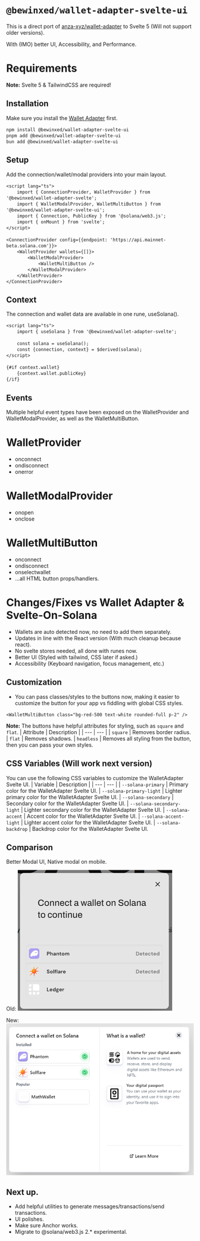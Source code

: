 # `@bewinxed/wallet-adapter-svelte-ui`

This is a direct port of [anza-xyz/wallet-adapter](https://github.com/anza-xyz/wallet-adapter) to Svelte 5 (Will not support older versions).

With (IMO) better UI, Accessibility, and Performance.

# Requirements
**Note:** Svelte 5 & TailwindCSS are required!

## Installation
Make sure you install the [Wallet Adapter](https://www.npmjs.com/package/@bewinxed/wallet-adapter-svelte) first.
```
npm install @bewinxed/wallet-adapter-svelte-ui
pnpm add @bewinxed/wallet-adapter-svelte-ui
bun add @bewinxed/wallet-adapter-svelte-ui
```

## Setup
Add the connection/wallet/modal providers into your main layout.
```svelte
<script lang="ts">
	import { ConnectionProvider, WalletProvider } from '@bewinxed/wallet-adapter-svelte';
    import { WalletModalProvider, WalletMultiButton } from '@bewinxed/wallet-adapter-svelte-ui';
	import { Connection, PublicKey } from '@solana/web3.js';
	import { onMount } from 'svelte';
</script>

<ConnectionProvider config={{endpoint: 'https://api.mainnet-beta.solana.com'}}>
	<WalletProvider wallets={[]}>
		<WalletModalProvider>
			<WalletMultiButton />
		</WalletModalProvider>
	</WalletProvider>
</ConnectionProvider>
```

## Context
The connection and wallet data are available in one rune, useSolana().
```svelte
<script lang="ts">
	import { useSolana } from '@bewinxed/wallet-adapter-svelte';

    const solana = useSolana();
    const {connection, context} = $derived(solana);
</script>

{#if context.wallet}
	{context.wallet.publicKey}
{/if}
```

## Events
Multiple helpful event types have been exposed on the WalletProvider and WalletModalProvider, as well as the WalletMultiButton.
# WalletProvider
- onconnect
- ondisconnect
- onerror
# WalletModalProvider
- onopen
- onclose
# WalletMultiButton
- onconnect
- ondisconnect
- onselectwallet
- ...all HTML button props/handlers.

# Changes/Fixes vs Wallet Adapter & Svelte-On-Solana
- Wallets are auto detected now, no need to add them separately.
- Updates in line with the React version (With much cleanup because react).
- No svelte stores needed, all done with runes now.
- Better UI (Styled with tailwind, CSS later if asked.)
- Accessibility (Keyboard navigation, focus management, etc.)

## Customization
- You can pass classes/styles to the buttons now, making it easier to customize the button for your app vs fiddling with global CSS styles.
```svelte
<WalletMultiButton class="bg-red-500 text-white rounded-full p-2" />
```
**Note:** The buttons have helpful attributes for styling, such as `square` and `flat`.
| Attribute | Description |
| --- | --- |
| `square` | Removes border radius.
| `flat` | Removes shadows.
| `headless` | Removes all styling from the button, then you can pass your own styles.

## CSS Variables (Will work next version)
You can use the following CSS variables to customize the WalletAdapter Svelte UI.
| Variable | Description |
| --- | --- |
| `--solana-primary` | Primary color for the WalletAdapter Svelte UI.
| `--solana-primary-light` | Lighter primary color for the WalletAdapter Svelte UI.
| `--solana-secondary` | Secondary color for the WalletAdapter Svelte UI.
| `--solana-secondary-light` | Lighter secondary color for the WalletAdapter Svelte UI.
| `--solana-accent` | Accent color for the WalletAdapter Svelte UI.
| `--solana-accent-light` | Lighter accent color for the WalletAdapter Svelte UI.
| `--solana-backdrop` | Backdrop color for the WalletAdapter Svelte UI.

## Comparison
Better Modal UI, Native modal on mobile.

Old:
![before](https://github.com/bewinxed/wallet-adapter-svelte-ui/blob/main/static/image-1.png?raw=true)

New:
![after](https://github.com/bewinxed/wallet-adapter-svelte-ui/blob/main/static/image.png?raw=true)

## Next up.
- Add helpful utilities to generate messages/transactions/send transactions.
- UI polishes.
- Make sure Anchor works.
- Migrate to @solana/web3.js 2.* experimental.